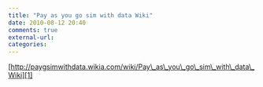 ```yaml
---
title: "Pay as you go sim with data Wiki"
date: 2010-08-12 20:40
comments: true
external-url:
categories:
---
```

[http://paygsimwithdata.wikia.com/wiki/Pay\_as\_you\_go\_sim\_with\_data\_Wiki][1]

  [1]: http://paygsimwithdata.wikia.com/wiki/Pay_as_you_go_sim_with_data_Wiki
